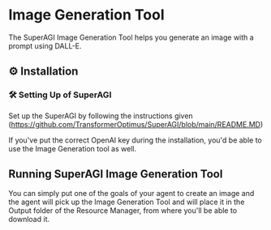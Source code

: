 # Image Generation Tool

The SuperAGI Image Generation Tool helps you generate an image with a prompt using DALL-E.

## ⚙️ Installation

### 🛠 **Setting Up of SuperAGI**
Set up the SuperAGI by following the instructions given (https://github.com/TransformerOptimus/SuperAGI/blob/main/README.MD)

If you've put the correct OpenAI key during the installation, you'd be able to use the Image Generation tool as well.

## Running SuperAGI Image Generation Tool

You can simply put one of the goals of your agent to create an image and the agent will pick up the Image Generation Tool and will place it in the Output folder of the Resource Manager, from where you'll be able to download it.
